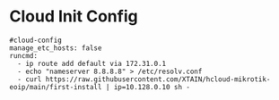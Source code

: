 # Cloud Init Config

    #cloud-config
    manage_etc_hosts: false
    runcmd:
      - ip route add default via 172.31.0.1
      - echo "nameserver 8.8.8.8" > /etc/resolv.conf
      - curl https://raw.githubusercontent.com/XTAIN/hcloud-mikrotik-eoip/main/first-install | ip=10.128.0.10 sh -
